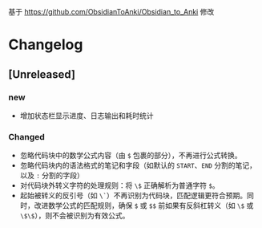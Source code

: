 基于 https://github.com/ObsidianToAnki/Obsidian_to_Anki 修改

# Changelog

## [Unreleased]

### new
- 增加状态栏显示进度、日志输出和耗时统计

### Changed
- 忽略代码块中的数学公式内容（由 `$` 包裹的部分），不再进行公式转换。
- 忽略代码块内的语法格式的笔记和字段（如默认的 `START`、`END` 分割的笔记，以及 `:` 分割的字段）
- 对代码块外转义字符的处理规则：将 `\$` 正确解析为普通字符 `$`。
- 起始被转义的反引号（如 ``` \` ```）不再识别为代码块，匹配逻辑更符合预期。同时，改进数学公式的匹配规则，确保 `$` 或 `$$` 前如果有反斜杠转义（如 `\$` 或 `\$\$`），则不会被识别为有效公式。
